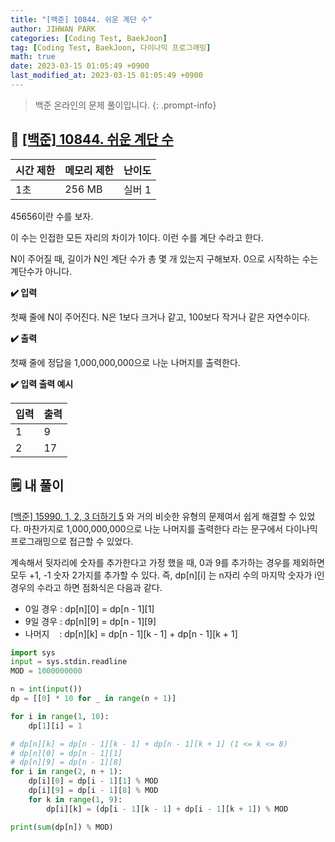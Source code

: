 ```yaml
---
title: "[백준] 10844. 쉬운 계단 수"
author: JIHWAN PARK
categories: [Coding Test, BaekJoon]
tag: [Coding Test, BaekJoon, 다이나믹 프로그래밍]
math: true
date: 2023-03-15 01:05:49 +0900
last_modified_at: 2023-03-15 01:05:49 +0900
---
```

> 백준 온라인의 문제 풀이입니다.
{: .prompt-info}

## 📖 <a href='https://www.acmicpc.net/problem/10844' target='_blank'>[백준] 10844. 쉬운 계단 수</a>

|시간 제한|메모리 제한|난이도|
|---|---|---|
|1초|256 MB|실버 1|

45656이란 수를 보자.

이 수는 인접한 모든 자리의 차이가 1이다. 이런 수를 계단 수라고 한다.

N이 주어질 때, 길이가 N인 계단 수가 총 몇 개 있는지 구해보자. 0으로 시작하는 수는 계단수가 아니다.

**✔️ 입력**

첫째 줄에 N이 주어진다. N은 1보다 크거나 같고, 100보다 작거나 같은 자연수이다.

**✔️ 출력**

첫째 줄에 정답을 1,000,000,000으로 나눈 나머지를 출력한다.

**✔️ 입력 출력 예시**

|입력|출력|
|---|---|
|1|9|
|2|17|

## 🗒️ 내 풀이
<a href='https://jihwan98.github.io/posts/%EB%B0%B1%EC%A4%80-15990.-1,-2,-3-%EB%8D%94%ED%95%98%EA%B8%B0-5/' target='_blank'>[백준] 15990. 1, 2, 3 더하기 5</a> 와 거의 비슷한 유형의 문제여서 쉽게 해결할 수 있었다. 마찬가지로 1,000,000,000으로 나눈 나머지를 출력한다 라는 문구에서 다이나믹 프로그래밍으로 접근할 수 있었다.

계속해서 뒷자리에 숫자를 추가한다고 가정 했을 때, 0과 9를 추가하는 경우를 제외하면 모두 +1, -1 숫자 2가지를 추가할 수 있다. 즉, dp[n][i] 는 n자리 수의 마지막 숫자가 i인 경우의 수라고 하면 점화식은 다음과 같다.

- 0일 경우 : dp[n][0] = dp[n - 1][1]
- 9일 경우 : dp[n][9] = dp[n - 1][9]
- 나머지 &nbsp;&nbsp; : dp[n][k] = dp[n - 1][k - 1] + dp[n - 1][k + 1]

```python
import sys
input = sys.stdin.readline
MOD = 1000000000

n = int(input())
dp = [[0] * 10 for _ in range(n + 1)]

for i in range(1, 10):
    dp[1][i] = 1

# dp[n][k] = dp[n - 1][k - 1] + dp[n - 1][k + 1] (1 <= k <= 8)
# dp[n][0] = dp[n - 1][1]
# dp[n][9] = dp[n - 1][8]
for i in range(2, n + 1):
    dp[i][0] = dp[i - 1][1] % MOD
    dp[i][9] = dp[i - 1][8] % MOD
    for k in range(1, 9):
        dp[i][k] = (dp[i - 1][k - 1] + dp[i - 1][k + 1]) % MOD

print(sum(dp[n]) % MOD)
```